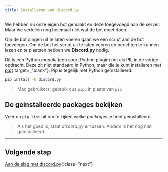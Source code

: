 ```yaml
---
title: Installeren van discord.py
---
```


We hebben nu onze eigen bot gemaakt en deze toegevoegd aan de server. Maar we vertellen nog helemaal niet wat de bot moet doen.

Om de bot dingen uit te laten voeren gaan we een script aan de bot toevoegen. Om de bot het script uit te laten voeren en berichten te kunnen lezen en te plaatsen hebben we **Discord.py** nodig.

Dit is een Python *module* (een soort Python plugin) net als PIL in de vorige opdracht. Deze zit niet standaard in Python, maar die je kunt installeren met [pip](https://realpython.com/what-is-pip/){:target=_"blank"}. Pip is tegelijk met Python geïnstalleerd. 

```bash
pip install -U discord.py
```

> Mac gebruikers: gebruik dus `pip3` in plaats van `pip`

## De geinstalleerde packages bekijken
Voer nu `pip list` uit om te kijken welke *packages* je hebt geïnstalleerd.

> Als het goed is, staat *discord.py* er tussen. Anders is het nog niet geïnstalleerd. 

---

## Volgende stap
[Aan de slag met discord.py](../03-load-pillow){:class="next"}


